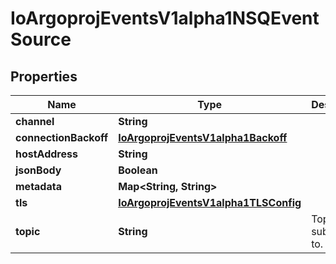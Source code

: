 

# IoArgoprojEventsV1alpha1NSQEventSource


## Properties

Name | Type | Description | Notes
------------ | ------------- | ------------- | -------------
**channel** | **String** |  |  [optional]
**connectionBackoff** | [**IoArgoprojEventsV1alpha1Backoff**](IoArgoprojEventsV1alpha1Backoff.md) |  |  [optional]
**hostAddress** | **String** |  |  [optional]
**jsonBody** | **Boolean** |  |  [optional]
**metadata** | **Map&lt;String, String&gt;** |  |  [optional]
**tls** | [**IoArgoprojEventsV1alpha1TLSConfig**](IoArgoprojEventsV1alpha1TLSConfig.md) |  |  [optional]
**topic** | **String** | Topic to subscribe to. |  [optional]



